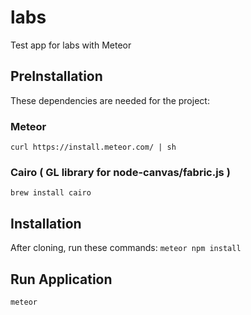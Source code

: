 # labs
Test app for labs with Meteor

## PreInstallation
These dependencies are needed for the project:
### Meteor
```curl https://install.meteor.com/ | sh```
### Cairo ( GL library for node-canvas/fabric.js )
```brew install cairo```

## Installation
After cloning, run these commands:
```meteor npm install```

## Run Application
```meteor```
